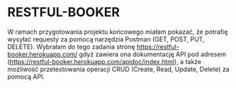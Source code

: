 # RESTFUL-BOOKER
W ramach przygotowania projektu końcowego miałam pokazać, że potrafię wysyłać requesty za pomocą narzędzia Postman (GET, POST, PUT, DELETE). Wybrałam do tego zadania stronę https://restful-booker.herokuapp.com/ gdyż zawiera ona dokumentację API pod adresem (https://restful-booker.herokuapp.com/apidoc/index.html), a także możliwość  przetestowania operacji CRUD (Create, Read, Update, Delete) za pomocą API.
 
